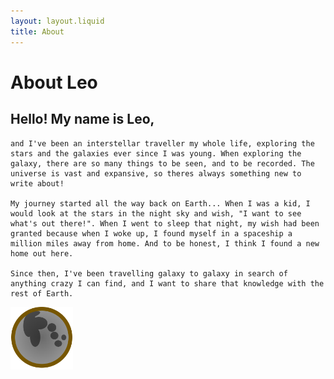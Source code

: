```yaml
---
layout: layout.liquid
title: About
---
```


# About **Leo**

<div class="post">
    <h2>Hello! My name is Leo,</h2>

    and I've been an interstellar traveller my whole life, exploring the stars and the galaxies ever since I was young. When exploring the galaxy, there are so many things to be seen, and to be recorded. The universe is vast and expansive, so theres always something new to write about!

    My journey started all the way back on Earth... When I was a kid, I would look at the stars in the night sky and wish, "I want to see what's out there!". When I went to sleep that night, my wish had been granted because when I woke up, I found myself in a spaceship a million miles away from home. And to be honest, I think I found a new home out here. 

    Since then, I've been travelling galaxy to galaxy in search of anything crazy I can find, and I want to share that knowledge with the rest of Earth.
</div>

<img class="logo" alt="logo" src="/images/Logo.png" width="100" />